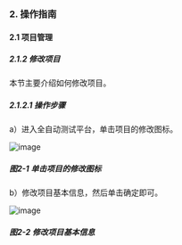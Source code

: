 ### 2. 操作指南

#### 2.1 项目管理

##### 2.1.2 修改项目

本节主要介绍如何修改项目。

##### 2.1.2.1 操作步骤

a）进入全自动测试平台，单击项目的修改图标。

![image](https://user-images.githubusercontent.com/79617492/184268544-1605d61a-7e26-415f-8983-06d7fdd30f3b.png)

##### 图2-1 单击项目的修改图标

b）修改项目基本信息，然后单击确定即可。

![image](https://user-images.githubusercontent.com/79617492/184268551-2aa65990-8900-4fb8-a588-c88564c5b0c6.png)

##### 图2-2 修改项目基本信息
